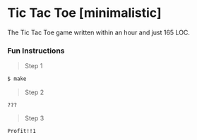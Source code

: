 # Tic Tac Toe [minimalistic]

The Tic Tac Toe game written within an hour and just 165 LOC.

### Fun Instructions

>Step 1

```sh
$ make
```
>Step 2

```
???
```
>Step 3

```
Profit!!1
```
